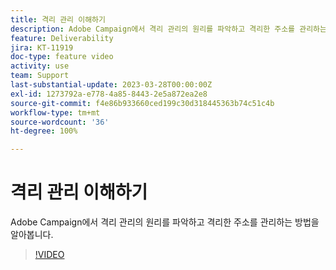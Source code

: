 ```yaml
---
title: 격리 관리 이해하기
description: Adobe Campaign에서 격리 관리의 원리를 파악하고 격리한 주소를 관리하는 방법을 알아봅니다.
feature: Deliverability
jira: KT-11919
doc-type: feature video
activity: use
team: Support
last-substantial-update: 2023-03-28T00:00:00Z
exl-id: 1273792a-e778-4a85-8443-2e5a872ea2e8
source-git-commit: f4e86b933660ced199c30d318445363b74c51c4b
workflow-type: tm+mt
source-wordcount: '36'
ht-degree: 100%

---
```


# 격리 관리 이해하기

Adobe Campaign에서 격리 관리의 원리를 파악하고 격리한 주소를 관리하는 방법을 알아봅니다.

>[!VIDEO](https://video.tv.adobe.com/v/3415818?quality=12&learn=on)
